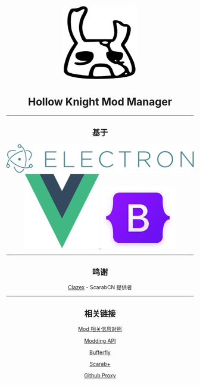 <div align="center">

<div align="center">
    <a href="https://github.com/HKLab/HKModManager">
        <img src="../img/logo.svg" width="200" height="200" />
    </a>
</div>

# Hollow Knight Mod Manager

------------

## 基于

<div align="center">
    <a href="https://electronjs.org">
        <img src="../img/electron-logo.svg"/>
    </a>
    <div>
        <a href="https://vuejs.org">
            <img src="../img/Vuejs_Logo.svg" width="200" height="200"/>
        </a>
        <a href="https://getbootstrap.com">
            <img src="../img/bootstrap-logo.png" width="200" height="165"/>
        </a>
    </div>
</div>

------------

## 鸣谢

[Clazex](https://github.com/Clazex) - ScarabCN 提供者

------------

## 相关链接

[Mod 相关信息对照](https://docs.qq.com/sheet/DSm90dmtWUUhhUmpP)

[Modding API](https://github.com/hk-modding/api)

[Bufferfly](https://github.com/jngo102/Butterfly)

[Scarab+](https://themulhima.github.io/Scarab/)

[Github Proxy](https://github.com/hunshcn/gh-proxy)

</div>
